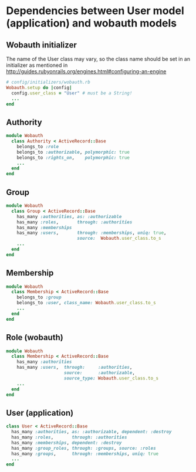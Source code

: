 Dependencies between User model (application) and wobauth models
================================================================

Wobauth initializer
-------------------
The name of the User class may vary, so the class name should
be set in an initializer as mentioned in 
http://guides.rubyonrails.org/engines.html#configuring-an-engine

```ruby
# config/initializers/wobauth.rb
Wobauth.setup do |config|
  config.user_class = "User" # must be a String!
  ...
end
```

Authority
---------

```ruby
module Wobauth
  class Authority < ActiveRecord::Base
    belongs_to :role
    belongs_to :authorizable, polymorphic: true
    belongs_to :rights_on,    polymorphic: true
    ...
  end
end
```


Group
-----

```ruby
module Wobauth
  class Group < ActiveRecord::Base
    has_many :authorities, as: :authorizable
    has_many :roles,       through: :authorities
    has_many :memberships
    has_many :users,       through: :memberships, uniq: true,
                           source:  Wobauth.user_class.to_s
    ...
  end
end
```

Membership
----------

```ruby
module Wobauth
  class Membership < ActiveRecord::Base
    belongs_to :group
    belongs_to :user, class_name: Wobauth.user_class.to_s
    ...
  end
end
```

Role (wobauth)
--------------

```ruby
module Wobauth
  class Membership < ActiveRecord::Base
    has_many :authorities
    has_many :users,  through:     :authorities,
                      source:      :authorizable,
                      source_type: Wobauth.user_class.to_s
    ...
  end
end
```

User (application)
------------------

```ruby
class User < ActiveRecord::Base
  has_many :authorities, as: :authorizable, dependent: :destroy
  has_many :roles,       through: :authorities
  has_many :memberships, dependent: :destroy
  has_many :group_roles, through: :groups, source: :roles
  has_many :groups,      through: :memberships, uniq: true
  ...
end
```
